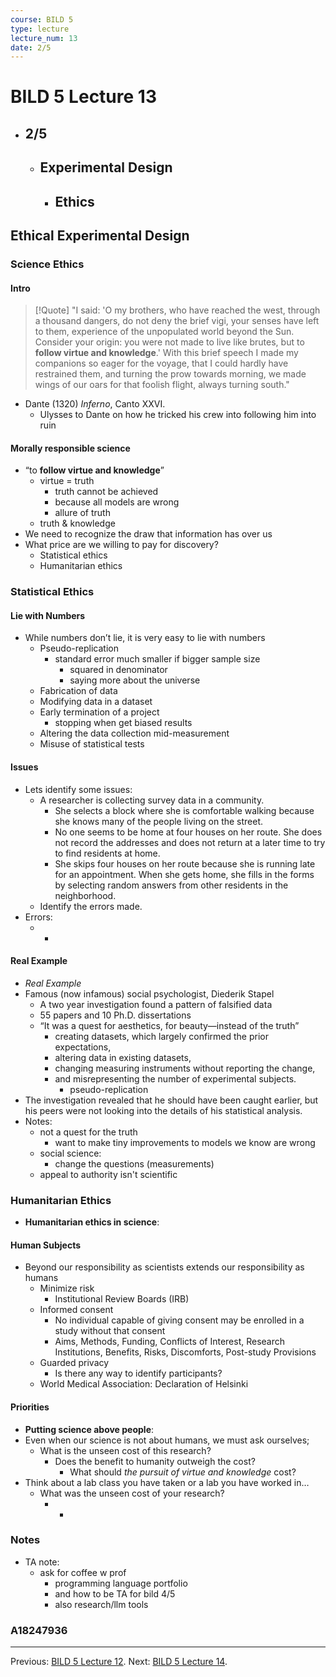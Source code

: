 ```yaml
---
course: BILD 5
type: lecture
lecture_num: 13
date: 2/5
---
```


# BILD 5 Lecture 13
- ## 2/5
	- ## Experimental Design
		- ## Ethics

## Ethical Experimental Design

### Science Ethics
#### Intro
> [!Quote]
> "I said: 'O my brothers, who have reached the west, through a thousand dangers, do not deny the brief vigi, your senses have left to them, experience of the unpopulated world beyond the Sun. Consider your origin: you were not made to live like brutes, but to **follow virtue and knowledge**.' With this brief speech I made my companions so eager for the voyage, that I could hardly have restrained them, and turning the prow towards morning, we made wings of our oars for that foolish flight, always turning south."
> 
- Dante (1320) *Inferno*, Canto XXVI. 
	- Ulysses to Dante on how he tricked his crew into following him into ruin
#### Morally responsible science
- “to **follow virtue and knowledge**”
	- virtue = truth
		- truth cannot be achieved
		- because all models are wrong
		- allure of truth
	- truth & knowledge
- We need to recognize the draw that information has over us
- What price are we willing to pay for discovery?
	- Statistical ethics
	- Humanitarian ethics
### Statistical Ethics
#### Lie with Numbers
- While numbers don’t lie, it is very easy to lie with numbers
	- Pseudo-replication
		- standard error much smaller if bigger sample size
			- squared in denominator
			- saying more about the universe
	- Fabrication of data
	- Modifying data in a dataset
	- Early termination of a project
		- stopping when get biased results
	- Altering the data collection mid-measurement
	- Misuse of statistical tests
#### Issues
- Lets identify some issues:
	- A researcher is collecting survey data in a community.
		- She selects a block where she is comfortable walking because she knows many of the people living on the street.
		- No one seems to be home at four houses on her route. She does not record the addresses and does not return at a later time to try to find residents at home.
		- She skips four houses on her route because she is running late for an appointment. When she gets home, she fills in the forms by selecting random answers from other residents in the neighborhood.
	- Identify the errors made.
- Errors:
	- -
#### Real Example
- *Real Example*
- Famous (now infamous) social psychologist, Diederik Stapel
	- A two year investigation found a pattern of falsified data
	- 55 papers and 10 Ph.D. dissertations
	- “It was a quest for aesthetics, for beauty—instead of the truth”
		- creating datasets, which largely confirmed the prior expectations,
		- altering data in existing datasets,
		- changing measuring instruments without reporting the change,
		- and misrepresenting the number of experimental subjects.
			- pseudo-replication
- The investigation revealed that he should have been caught earlier, but his peers were not looking into the details of his statistical analysis.
- Notes:
	- not a quest for the truth
		- want to make tiny improvements to models we know are wrong
	- social science:
		- change the questions (measurements)
	- appeal to authority isn't scientific

### Humanitarian Ethics
- **Humanitarian ethics in science**:
#### Human Subjects
- Beyond our responsibility as scientists extends our responsibility as humans
	- Minimize risk
		- Institutional Review Boards (IRB)
	- Informed consent
		- No individual capable of giving consent may be enrolled in a study without that consent
		- Aims, Methods, Funding, Conflicts of Interest, Research Institutions, Benefits, Risks, Discomforts, Post-study Provisions
	- Guarded privacy
		- Is there any way to identify participants?
	- World Medical Association: Declaration of Helsinki
#### Priorities
- **Putting science above people**:
-  Even when our science is not about humans, we must ask ourselves;
	- What is the unseen cost of this research?
		- Does the benefit to humanity outweigh the cost?
			- What should *the pursuit of virtue and knowledge* cost?
- Think about a lab class you have taken or a lab you have worked in…
	- What was the unseen cost of your research?
		- -
### Notes
- TA note: 
	- ask for coffee w prof
		- programming language portfolio 
		- and how to be TA for bild 4/5
		- also research/llm tools

### A18247936

---

Previous: [BILD 5 Lecture 12](BILD_5_LE_12.md).
Next: [BILD 5 Lecture 14](BILD_5_LE_14.md).